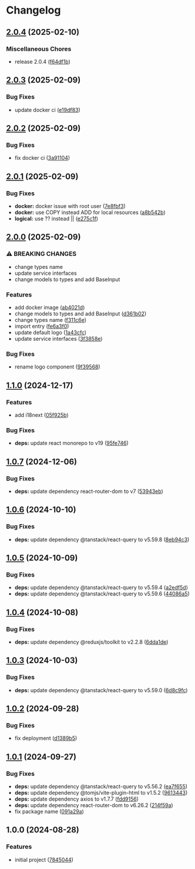 # Changelog

## [2.0.4](https://github.com/thangved/react-boilerplate/compare/v2.0.3...v2.0.4) (2025-02-10)


### Miscellaneous Chores

* release 2.0.4 ([f64df1b](https://github.com/thangved/react-boilerplate/commit/f64df1b0b445e7a5d4478f29a17e76671fd968e9))

## [2.0.3](https://github.com/thangved/react-boilerplate/compare/v2.0.2...v2.0.3) (2025-02-09)


### Bug Fixes

* update docker ci ([e19df83](https://github.com/thangved/react-boilerplate/commit/e19df832cec668a4c83d3a531a04de5e915421d9))

## [2.0.2](https://github.com/thangved/react-boilerplate/compare/v2.0.1...v2.0.2) (2025-02-09)


### Bug Fixes

* fix docker ci ([3a91104](https://github.com/thangved/react-boilerplate/commit/3a9110410d5003a18748ff49c361d2c9b169abce))

## [2.0.1](https://github.com/thangved/react-boilerplate/compare/v2.0.0...v2.0.1) (2025-02-09)


### Bug Fixes

* **docker:** docker issue with root user ([7e8fbf3](https://github.com/thangved/react-boilerplate/commit/7e8fbf3ee4a8df04e366e211c0a5cb4cfdd00edb))
* **docker:** use COPY instead ADD for local resources ([a8b542b](https://github.com/thangved/react-boilerplate/commit/a8b542ba46f9e740f15325302c52a0dacbe18267))
* **logical:** use ?? instead || ([e275c1f](https://github.com/thangved/react-boilerplate/commit/e275c1f96a6e6d68e4ac1205918511f41b47966f))

## [2.0.0](https://github.com/thangved/react-boilerplate/compare/v1.1.0...v2.0.0) (2025-02-09)


### ⚠ BREAKING CHANGES

* change types name
* update service interfaces
* change models to types and add BaseInput

### Features

* add docker image ([ab4021d](https://github.com/thangved/react-boilerplate/commit/ab4021daa1fd622755a09019706750e164c57217))
* change models to types and add BaseInput ([d361b02](https://github.com/thangved/react-boilerplate/commit/d361b022b867e93fb308866303c6c342d11522c5))
* change types name ([f311c6e](https://github.com/thangved/react-boilerplate/commit/f311c6e0aa7ba084fdee415cd5af4a6240739997))
* import entry ([fe6a3f0](https://github.com/thangved/react-boilerplate/commit/fe6a3f03f93295dcf4fdef022ee521f6cb79409e))
* update default logo ([1a43cfc](https://github.com/thangved/react-boilerplate/commit/1a43cfce460ad8c84ec7ad258d238336976f6372))
* update service interfaces ([3f3858e](https://github.com/thangved/react-boilerplate/commit/3f3858e643d03854c30c21c97ad2466eab428d43))


### Bug Fixes

* rename logo component ([9f39568](https://github.com/thangved/react-boilerplate/commit/9f39568fd71d65698afad66e1cfb8aace7516853))

## [1.1.0](https://github.com/thangved/react-boilerplate/compare/v1.0.7...v1.1.0) (2024-12-17)

### Features

- add i18next ([05f925b](https://github.com/thangved/react-boilerplate/commit/05f925be508b94f7f1ab300b09c690c70d1dea7d))

### Bug Fixes

- **deps:** update react monorepo to v19 ([95fe746](https://github.com/thangved/react-boilerplate/commit/95fe7469d5116af762419e35fd97cce8e08b7d5d))

## [1.0.7](https://github.com/thangved/react-boilerplate/compare/v1.0.6...v1.0.7) (2024-12-06)

### Bug Fixes

- **deps:** update dependency react-router-dom to v7 ([53943eb](https://github.com/thangved/react-boilerplate/commit/53943eba42408d61280ee9ab029e9c5a008aa09a))

## [1.0.6](https://github.com/thangved/react-vite-template/compare/v1.0.5...v1.0.6) (2024-10-10)

### Bug Fixes

- **deps:** update dependency @tanstack/react-query to v5.59.8 ([8eb94c3](https://github.com/thangved/react-vite-template/commit/8eb94c3c7dfb523674055c7ceeeeb9b9788bda74))

## [1.0.5](https://github.com/thangved/react-vite-template/compare/v1.0.4...v1.0.5) (2024-10-09)

### Bug Fixes

- **deps:** update dependency @tanstack/react-query to v5.59.4 ([a2edf5d](https://github.com/thangved/react-vite-template/commit/a2edf5dbe7eb3df2d8e70fbae1e11af15f5a4181))
- **deps:** update dependency @tanstack/react-query to v5.59.6 ([44086a5](https://github.com/thangved/react-vite-template/commit/44086a522941c97b9e09143e4a62fa7107a993b9))

## [1.0.4](https://github.com/thangved/react-vite-template/compare/v1.0.3...v1.0.4) (2024-10-08)

### Bug Fixes

- **deps:** update dependency @reduxjs/toolkit to v2.2.8 ([6dda1de](https://github.com/thangved/react-vite-template/commit/6dda1ded2540c54492716c9226b0542e077df901))

## [1.0.3](https://github.com/thangved/react-vite-template/compare/v1.0.2...v1.0.3) (2024-10-03)

### Bug Fixes

- **deps:** update dependency @tanstack/react-query to v5.59.0 ([6d8c9fc](https://github.com/thangved/react-vite-template/commit/6d8c9fc4339d4a05804a782ba4c52a16316400ae))

## [1.0.2](https://github.com/thangved/react-vite-template/compare/v1.0.1...v1.0.2) (2024-09-28)

### Bug Fixes

- fix deployment ([d1389b5](https://github.com/thangved/react-vite-template/commit/d1389b5524b491df4064f43b70a5d433f986339a))

## [1.0.1](https://github.com/thangved/react-vite-template/compare/v1.0.0...v1.0.1) (2024-09-27)

### Bug Fixes

- **deps:** update dependency @tanstack/react-query to v5.56.2 ([ea7f655](https://github.com/thangved/react-vite-template/commit/ea7f6554558eee7797bcea91477a44ed57d8e79f))
- **deps:** update dependency @tomjs/vite-plugin-html to v1.5.2 ([9613443](https://github.com/thangved/react-vite-template/commit/9613443edc73d705b0a7dfc746214be0234be016))
- **deps:** update dependency axios to v1.7.7 ([fdd9156](https://github.com/thangved/react-vite-template/commit/fdd91561d0b97c7c71019888536f3a64f5d80cd8))
- **deps:** update dependency react-router-dom to v6.26.2 ([214f59a](https://github.com/thangved/react-vite-template/commit/214f59a2544d48920e299fc5684edd3c503f879b))
- fix package name ([091a29a](https://github.com/thangved/react-vite-template/commit/091a29a078f78689e03176af86b1968e9ba9e89f))

## 1.0.0 (2024-08-28)

### Features

- initial project ([7845044](https://github.com/thangved/react-vite-template/commit/784504460c78d1bec0c14d3f04d4a9115a2a427c))
